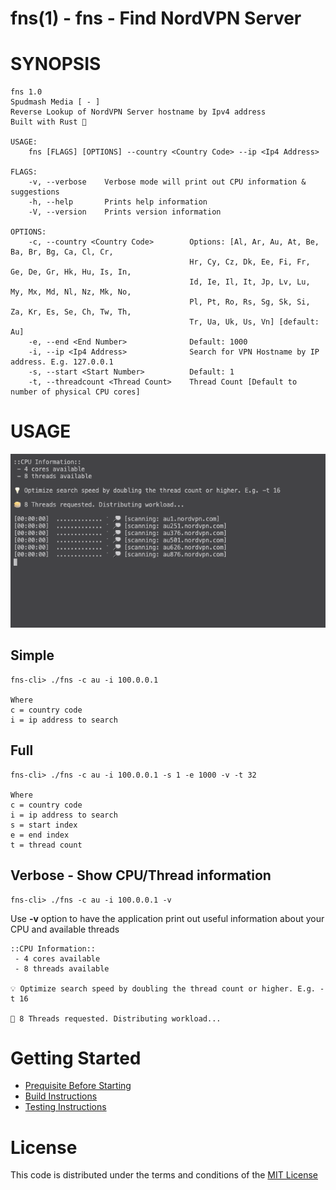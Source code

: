# fns(1) - fns - Find NordVPN Server

# SYNOPSIS

```
fns 1.0
Spudmash Media [ - ]
Reverse Lookup of NordVPN Server hostname by Ipv4 address
Built with Rust 🦀

USAGE:
    fns [FLAGS] [OPTIONS] --country <Country Code> --ip <Ip4 Address>

FLAGS:
    -v, --verbose    Verbose mode will print out CPU information & suggestions
    -h, --help       Prints help information
    -V, --version    Prints version information

OPTIONS:
    -c, --country <Country Code>        Options: [Al, Ar, Au, At, Be, Ba, Br, Bg, Ca, Cl, Cr, 
                                        Hr, Cy, Cz, Dk, Ee, Fi, Fr, Ge, De, Gr, Hk, Hu, Is, In,
                                        Id, Ie, Il, It, Jp, Lv, Lu, My, Mx, Md, Nl, Nz, Mk, No,
                                        Pl, Pt, Ro, Rs, Sg, Sk, Si, Za, Kr, Es, Se, Ch, Tw, Th,
                                        Tr, Ua, Uk, Us, Vn] [default: Au]
    -e, --end <End Number>              Default: 1000
    -i, --ip <Ip4 Address>              Search for VPN Hostname by IP address. E.g. 127.0.0.1
    -s, --start <Start Number>          Default: 1
    -t, --threadcount <Thread Count>    Thread Count [Default to number of physical CPU cores]
```

# USAGE

![demo](/docs/img/fns-demo.gif)

## Simple
```
fns-cli> ./fns -c au -i 100.0.0.1

Where
c = country code
i = ip address to search
```

## Full
```
fns-cli> ./fns -c au -i 100.0.0.1 -s 1 -e 1000 -v -t 32

Where
c = country code
i = ip address to search
s = start index
e = end index
t = thread count
```


## Verbose - Show CPU/Thread information
```
fns-cli> ./fns -c au -i 100.0.0.1 -v
```
Use **-v** option to have the application print out useful information about your CPU and available threads

```
::CPU Information::
 - 4 cores available
 - 8 threads available

💡 Optimize search speed by doubling the thread count or higher. E.g. -t 16

🥞 8 Threads requested. Distributing workload...
```

# Getting Started
- [Prequisite Before Starting](/docs/prerequisite.md)
- [Build Instructions](/docs/build.md)
- [Testing Instructions](/docs/testing.md)

# License
This code is distributed under the terms and conditions of the [MIT License](/LICENSE)
